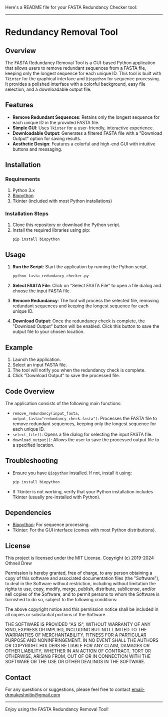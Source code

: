 Here's a README file for your FASTA Redundancy Checker tool:

---

# Redundancy Removal Tool

## Overview

The FASTA Redundancy Removal Tool is a GUI-based Python application that allows users to remove redundant sequences from a FASTA file, keeping only the longest sequence for each unique ID. This tool is built with `Tkinter` for the graphical interface and `Biopython` for sequence processing. It provides a polished interface with a colorful background, easy file selection, and a downloadable output file.

## Features

- **Remove Redundant Sequences**: Retains only the longest sequence for each unique ID in the provided FASTA file.
- **Simple GUI**: Uses `Tkinter` for a user-friendly, interactive experience.
- **Downloadable Output**: Generates a filtered FASTA file with a "Download Output" option for saving results.
- **Aesthetic Design**: Features a colorful and high-end GUI with intuitive buttons and messaging.

## Installation

### Requirements

1. Python 3.x
2. [Biopython](https://biopython.org/)
3. Tkinter (included with most Python installations)

### Installation Steps

1. Clone this repository or download the Python script.
2. Install the required libraries using pip:
   ```bash
   pip install biopython
   ```

## Usage

1. **Run the Script**: Start the application by running the Python script.
   ```bash
   python fasta_redundancy_checker.py
   ```

2. **Select FASTA File**: Click on "Select FASTA File" to open a file dialog and choose the input FASTA file.

3. **Remove Redundancy**: The tool will process the selected file, removing redundant sequences and keeping the longest sequence for each unique ID.

4. **Download Output**: Once the redundancy check is complete, the "Download Output" button will be enabled. Click this button to save the output file to your chosen location.

## Example

1. Launch the application.
2. Select an input FASTA file.
3. The tool will notify you when the redundancy check is complete.
4. Click "Download Output" to save the processed file.

## Code Overview

The application consists of the following main functions:

- `remove_redundancy(input_fasta, output_fasta="redundancy_check.fasta")`: Processes the FASTA file to remove redundant sequences, keeping only the longest sequence for each unique ID.
- `select_file()`: Opens a file dialog for selecting the input FASTA file.
- `download_output()`: Allows the user to save the processed output file to a specified location.

## Troubleshooting

- Ensure you have `Biopython` installed. If not, install it using:
  ```bash
  pip install biopython
  ```
- If Tkinter is not working, verify that your Python installation includes Tkinter (usually pre-installed with Python).

## Dependencies

- [Biopython](https://biopython.org/): For sequence processing.
- Tkinter: For the GUI interface (comes with most Python distributions).

## License

This project is licensed under the MIT License.
Copyright (c) 2019-2024 Othneil Drew

Permission is hereby granted, free of charge, to any person obtaining a copy
of this software and associated documentation files (the "Software"), to deal
in the Software without restriction, including without limitation the rights
to use, copy, modify, merge, publish, distribute, sublicense, and/or sell
copies of the Software, and to permit persons to whom the Software is
furnished to do so, subject to the following conditions:

The above copyright notice and this permission notice shall be included in all
copies or substantial portions of the Software.

THE SOFTWARE IS PROVIDED "AS IS", WITHOUT WARRANTY OF ANY KIND, EXPRESS OR
IMPLIED, INCLUDING BUT NOT LIMITED TO THE WARRANTIES OF MERCHANTABILITY,
FITNESS FOR A PARTICULAR PURPOSE AND NONINFRINGEMENT. IN NO EVENT SHALL THE
AUTHORS OR COPYRIGHT HOLDERS BE LIABLE FOR ANY CLAIM, DAMAGES OR OTHER
LIABILITY, WHETHER IN AN ACTION OF CONTRACT, TORT OR OTHERWISE, ARISING FROM,
OUT OF OR IN CONNECTION WITH THE SOFTWARE OR THE USE OR OTHER DEALINGS IN THE
SOFTWARE.

## Contact

For any questions or suggestions, please feel free to contact email-drmukeshnitin@gmail.com

---

Enjoy using the FASTA Redundancy Removal Tool!
